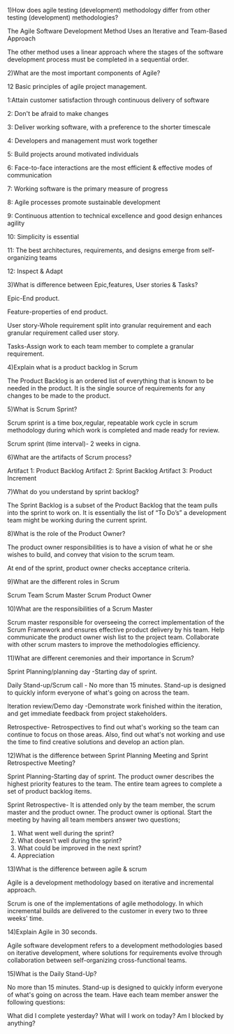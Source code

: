 1)How does agile testing (development) methodology differ from other testing (development) methodologies?

The Agile Software Development Method Uses an Iterative and Team-Based Approach

The other method uses a linear approach where the stages of the software development process must be completed in a sequential order.

2)What are the most important components of Agile?

12 Basic principles of agile project management.
 
1:Attain customer satisfaction through continuous delivery of software

2: Don't be afraid to make changes 

3: Deliver working software, with a preference to the shorter timescale

4: Developers and management must work together 

5: Build projects around motivated individuals

6:  Face-to-face interactions are the most efficient & effective modes of communication 

7: Working software is the primary measure of progress

8: Agile processes promote sustainable development

9: Continuous attention to technical excellence and good design enhances agility

10: Simplicity is essential

11: The best architectures, requirements, and designs emerge from self-organizing teams

12: Inspect & Adapt

3)What is difference between Epic,features, User stories & Tasks?

Epic-End product.

Feature-properties of end product.

User story-Whole requirement split into granular requirement and each granular requirement called user story.

Tasks-Assign work to each team member to complete a granular requirement.

4)Explain what is a product backlog in Scrum

The Product Backlog is an ordered list of everything that is known to be needed in the product. 
It is the single source of requirements for any changes to be made to the product. 

5)What is Scrum Sprint?


Scrum sprint is a time box,regular, repeatable work cycle in scrum methodology during which work is completed and made ready for review. 

Scrum sprint (time interval)- 2 weeks in cigna.


6)What are the artifacts of Scrum process?

Artifact 1: Product Backlog
Artifact 2: Sprint Backlog
Artifact 3: Product Increment


7)What do you understand by sprint backlog?

The Sprint Backlog is a subset of the Product Backlog that the team pulls into the sprint to work on. It is essentially the list of “To Do’s” a development team might be working during the current sprint.

8)What is the role of the Product Owner?

The product owner responsibilities is to have a vision of what he or she wishes to build, and convey that vision to the scrum team. 

At end of the sprint, product owner checks acceptance criteria.

9)What are the different roles in Scrum

Scrum Team
Scrum Master
Scrum Product Owner

10)What are the responsibilities of a Scrum Master

Scrum master  responsible for overseeing the correct implementation of the Scrum Framework and ensures effective product delivery by his team. 
Help communicate the product owner wish list to the project team.
Collaborate with other scrum masters to improve the methodologies efficiency.


11)What are different ceremonies and their importance in Scrum?

Sprint Planning/planning day -Starting day of sprint. 

Daily Stand-up/Scrum call - No more than 15 minutes. Stand-up is designed to quickly inform everyone of what's going on across the team. 

Iteration review/Demo day -Demonstrate work finished within the iteration, and get immediate feedback from project stakeholders. 

Retrospective- Retrospectives to find out what's working so the team can continue to focus on those areas. Also, find out what's not working and use the time to find creative solutions and develop an action plan.

12)What is the difference between Sprint Planning Meeting and Sprint Retrospective Meeting?

Sprint Planning-Starting day of sprint. The product owner describes the highest priority features to the team. The entire team agrees to complete a set of product backlog items.

Sprint Retrospective- It is attended only by the team member, the scrum master and the product owner. The product owner is optional. Start the meeting by having all team members answer two questions;
1) What went well during the sprint?
2) What doesn't well during the sprint?
3) What could be improved in the next sprint?
4) Appreciation

13)What is the difference between agile & scrum

Agile is a development methodology based on iterative and incremental approach.

Scrum is one of the implementations of agile methodology. In which incremental builds are delivered to the customer in every two to three weeks' time.

14)Explain Agile in 30 seconds.

Agile software development refers to a development methodologies based on iterative development, where solutions for requirements evolve through collaboration between self-organizing cross-functional teams. 

15)What is the Daily Stand-Up?

No more than 15 minutes. Stand-up is designed to quickly inform everyone of what's going on across the team. Have each team member answer the following questions:

What did I complete yesterday?
What will I work on today?
Am I blocked by anything?
